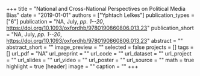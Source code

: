 +++
title = "National and Cross-National Perspectives on Political Media Bias"
date = "2019-01-01"
authors = ["Yphtach Lelkes"]
publication_types = ["6"]
publication = "NA, July, _pp. 1--20_, https://doi.org/10.1093/oxfordhb/9780190860806.013.23"
publication_short = "NA, July, _pp. 1--20_, https://doi.org/10.1093/oxfordhb/9780190860806.013.23"
abstract = ""
abstract_short = ""
image_preview = ""
selected = false
projects = []
tags = []
url_pdf = "NA"
url_preprint = ""
url_code = ""
url_dataset = ""
url_project = ""
url_slides = ""
url_video = ""
url_poster = ""
url_source = ""
math = true
highlight = true
[header]
image = ""
caption = ""
+++
